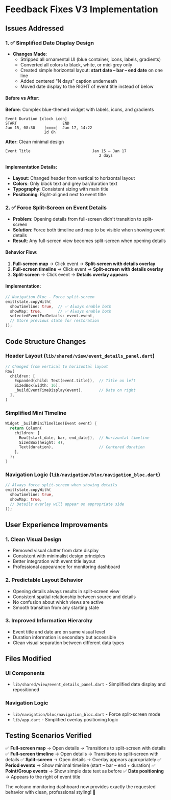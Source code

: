# Feedback Fixes V3 Implementation

## Issues Addressed

### 1. ✅ Simplified Date Display Design
- **Changes Made**:
  - Stripped all ornamental UI (blue container, icons, labels, gradients)
  - Converted all colors to black, white, or mid-grey only
  - Created simple horizontal layout: **start date – bar – end date** on one line
  - Added centered "N days" caption underneath
  - Moved date display to the RIGHT of event title instead of below

#### Before vs After:
**Before**: Complex blue-themed widget with labels, icons, and gradients
```
Event Duration [clock icon]
START                    END
Jan 15, 08:30    [====]  Jan 17, 14:22
                 2d 6h
```

**After**: Clean minimal design 
```
Event Title                           Jan 15 – Jan 17
                                         2 days
```

#### Implementation Details:
- **Layout**: Changed header from vertical to horizontal layout
- **Colors**: Only black text and grey bar/duration text
- **Typography**: Consistent sizing with main title
- **Positioning**: Right-aligned next to event title

### 2. ✅ Force Split-Screen on Event Details
- **Problem**: Opening details from full-screen didn't transition to split-screen
- **Solution**: Force both timeline and map to be visible when showing event details
- **Result**: Any full-screen view becomes split-screen when opening details

#### Behavior Flow:
1. **Full-screen map** → Click event → **Split-screen with details overlay**
2. **Full-screen timeline** → Click event → **Split-screen with details overlay**  
3. **Split-screen** → Click event → **Details overlay appears**

#### Implementation:
```dart
// Navigation Bloc - Force split-screen
emit(state.copyWith(
  showTimeline: true,  // ✅ Always enable both
  showMap: true,       // ✅ Always enable both
  selectedEventForDetails: event.event,
  // Store previous state for restoration
));
```

## Code Structure Changes

### Header Layout (`lib/shared/view/event_details_panel.dart`)
```dart
// Changed from vertical to horizontal layout
Row(
  children: [
    Expanded(child: Text(event.title)),  // Title on left
    SizedBox(width: 16),
    _buildEventTimeDisplay(event),       // Date on right
  ],
)
```

### Simplified Mini Timeline
```dart
Widget _buildMiniTimeline(Event event) {
  return Column(
    children: [
      Row([start_date, bar, end_date]),  // Horizontal timeline
      SizedBox(height: 4),
      Text(duration),                    // Centered duration
    ],
  );
}
```

### Navigation Logic (`lib/navigation/bloc/navigation_bloc.dart`)
```dart
// Always force split-screen when showing details
emit(state.copyWith(
  showTimeline: true,
  showMap: true,
  // Details overlay will appear on appropriate side
));
```

## User Experience Improvements

### 1. **Clean Visual Design**
- Removed visual clutter from date display
- Consistent with minimalist design principles
- Better integration with event title layout
- Professional appearance for monitoring dashboard

### 2. **Predictable Layout Behavior**
- Opening details always results in split-screen view
- Consistent spatial relationship between source and details
- No confusion about which views are active
- Smooth transition from any starting state

### 3. **Improved Information Hierarchy**
- Event title and date are on same visual level
- Duration information is secondary but accessible
- Clean visual separation between different data types

## Files Modified

### UI Components
- `lib/shared/view/event_details_panel.dart` - Simplified date display and repositioned

### Navigation Logic  
- `lib/navigation/bloc/navigation_bloc.dart` - Force split-screen mode
- `lib/app.dart` - Simplified overlay positioning logic

## Testing Scenarios Verified

✅ **Full-screen map** → Open details → Transitions to split-screen with details
✅ **Full-screen timeline** → Open details → Transitions to split-screen with details
✅ **Split-screen** → Open details → Overlay appears appropriately
✅ **Period events** → Show minimal timeline (start – bar – end + duration)
✅ **Point/Group events** → Show simple date text as before
✅ **Date positioning** → Appears to the right of event title

The volcano monitoring dashboard now provides exactly the requested behavior with clean, professional styling! 🌋